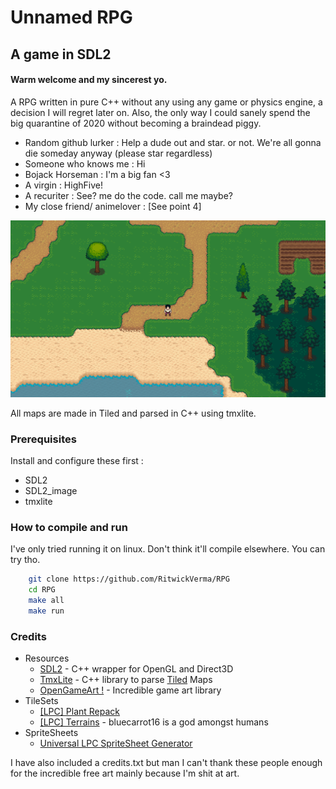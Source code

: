 # Unnamed RPG

## A game in SDL2

#### Warm welcome and my sincerest yo.

A RPG written in pure C++ without any using any game or physics engine, a decision I will regret later on. Also, the only way I could sanely spend the big quarantine of 2020 without becoming a braindead piggy.

* Random github lurker : Help a dude out and star. or not. We're all gonna die someday anyway (please star regardless)
* Someone who knows me : Hi
* Bojack Horseman : I'm a big fan <3
* A virgin : HighFive!
* A recuriter : See? me do the code. call me maybe?
* My close friend/ animelover : [See point 4]

![image](screenshot.png)

All maps are made in Tiled and parsed in C++ using tmxlite.

### Prerequisites

Install and configure these first :

* SDL2
* SDL2_image
* tmxlite

### How to compile and run

I've only tried running it on linux. Don't think it'll compile elsewhere. You can try tho.

```bash
    git clone https://github.com/RitwickVerma/RPG
    cd RPG
    make all
    make run
```

### Credits

* Resources
  * [SDL2](https://wiki.libsdl.org/) - C++ wrapper for OpenGL and Direct3D
  * [TmxLite](https://github.com/fallahn/tmxlite) - C++ library to parse [Tiled](https://github.com/bjorn/tiled) Maps
  * [OpenGameArt !](https://opengameart.org) - Incredible game art library
* TileSets
  * [[LPC] Plant Repack](https://opengameart.org/content/lpc-plant-repack)
  * [[LPC] Terrains](https://opengameart.org/content/lpc-terrains) - bluecarrot16 is a god amongst humans
* SpriteSheets
  * [Universal LPC SpriteSheet Generator](https://opengameart.org/content/lpc-terrains)

I have also included a credits.txt but man I can't thank these people enough for the incredible free art mainly because I'm shit at art.
